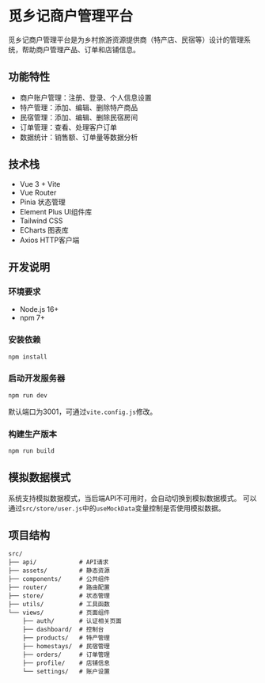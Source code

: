 # 觅乡记商户管理平台

觅乡记商户管理平台是为乡村旅游资源提供商（特产店、民宿等）设计的管理系统，帮助商户管理产品、订单和店铺信息。

## 功能特性

- 商户账户管理：注册、登录、个人信息设置
- 特产管理：添加、编辑、删除特产商品
- 民宿管理：添加、编辑、删除民宿房间
- 订单管理：查看、处理客户订单
- 数据统计：销售额、订单量等数据分析

## 技术栈

- Vue 3 + Vite
- Vue Router
- Pinia 状态管理
- Element Plus UI组件库
- Tailwind CSS
- ECharts 图表库
- Axios HTTP客户端

## 开发说明

### 环境要求

- Node.js 16+
- npm 7+

### 安装依赖

```bash
npm install
```

### 启动开发服务器

```bash
npm run dev
```

默认端口为3001，可通过`vite.config.js`修改。

### 构建生产版本

```bash
npm run build
```

## 模拟数据模式

系统支持模拟数据模式，当后端API不可用时，会自动切换到模拟数据模式。
可以通过`src/store/user.js`中的`useMockData`变量控制是否使用模拟数据。

## 项目结构

```
src/
├── api/            # API请求
├── assets/         # 静态资源
├── components/     # 公共组件
├── router/         # 路由配置
├── store/          # 状态管理
├── utils/          # 工具函数
└── views/          # 页面组件
    ├── auth/       # 认证相关页面
    ├── dashboard/  # 控制台
    ├── products/   # 特产管理
    ├── homestays/  # 民宿管理
    ├── orders/     # 订单管理
    ├── profile/    # 店铺信息
    └── settings/   # 账户设置
``` 